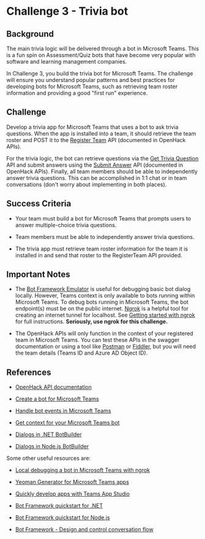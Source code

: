# Challenge 3 - Trivia bot

## Background

The main trivia logic will be delivered through a bot in Microsoft Teams. This is a fun spin on Assessment/Quiz bots that have become very popular with software and learning management companies.

In Challenge 3, you build the trivia bot for Microsoft Teams. The challenge will ensure you understand popular patterns and best practices for developing bots for Microsoft Teams, such as retrieving team roster information and providing a good "first run" experience.

## Challenge

Develop a trivia app for Microsoft Teams that uses a bot to ask trivia questions. When the app is installed into a team, it should retrieve the team roster and POST it to the [Register Team](https://msopenhack.azurewebsites.net/swagger/ui/index#!/Trivia/Trivia_RegisterTeam) API (documented in OpenHack APIs).

For the trivia logic, the bot can retrieve questions via the [Get Trivia Question](https://msopenhack.azurewebsites.net/swagger/ui/index#!/Trivia/Trivia_GetQuestion) API and submit answers using the [Submit Answer](https://msopenhack.azurewebsites.net/swagger/ui/index#!/Trivia/Trivia_SubmitAnswer) API (documented in OpenHack APIs). Finally, all team members should be able to independently answer trivia questions. This can be accomplished in 1:1 chat or in team conversations (don't worry about implementing in both places).

## Success Criteria

- Your team must build a bot for Microsoft Teams that prompts users to answer multiple-choice trivia questions.

- Team members must be able to independently answer trivia questions.

- The trivia app must retrieve team roster information for the team it is installed in and send that roster to the RegisterTeam API provided.

## Important Notes

- The [Bot Framework Emulator](https://github.com/Microsoft/BotFramework-Emulator/releases) is useful for debugging basic bot dialog locally. However, Teams context is only available to bots running within Microsoft Teams. To debug bots running in Microsoft Teams, the bot endpoint(s) must be on the public internet. [Ngrok](https://msopenhack.azurewebsites.net/Home/Ngrok) is a helpful tool for creating an internet tunnel for localhost. See [Getting started with ngrok](https://msopenhack.azurewebsites.net/Home/Ngrok) for full instructions. **Seriously, use ngrok for this challenge.**

- The OpenHack APIs will only function in the context of your registered team in Microsoft Teams. You can test these APIs in the swagger documentation or using a tool like [Postman](https://www.getpostman.com/) or [Fiddler](https://www.telerik.com/fiddler), but you will need the team details (Teams ID and Azure AD Object ID).

## References

- [OpenHack API documentation](https://aka.ms/msopenhackapi)

- [Create a bot for Microsoft Teams](https://docs.microsoft.com/en-us/microsoftteams/platform/concepts/bots/bots-create)

- [Handle bot events in Microsoft Teams](https://docs.microsoft.com/en-us/microsoftteams/platform/concepts/bots/bots-notifications#team-member-or-bot-addition)

- [Get context for your Microsoft Teams bot](https://docs.microsoft.com/en-us/microsoftteams/platform/concepts/bots/bots-context)

- [Dialogs in .NET BotBuilder](https://docs.microsoft.com/en-us/bot-framework/dotnet/bot-builder-dotnet-dialogs)

- [Dialogs in Node.js BotBuilder](https://docs.microsoft.com/en-us/bot-framework/nodejs/bot-builder-nodejs-dialog-prompt)

Some other useful resources are:

- [Local debugging a bot in Microsoft Teams with ngrok](https://docs.microsoft.com/en-us/microsoftteams/platform/resources/general/debug#locally-hosted)

- [Yeoman Generator for Microsoft Teams apps](https://github.com/OfficeDev/generator-teams)

- [Quickly develop apps with Teams App Studio](https://docs.microsoft.com/en-us/microsoftteams/platform/get-started/get-started-app-studio)

- [Bot Framework quickstart for .NET](https://docs.microsoft.com/en-us/bot-framework/dotnet/bot-builder-dotnet-quickstart)

- [Bot Framework quickstart for Node.js](https://docs.microsoft.com/en-us/bot-framework/nodejs/bot-builder-nodejs-quickstart)

- [Bot Framework - Design and control conversation flow](https://docs.microsoft.com/en-us/bot-framework/bot-service-design-conversation-flow)
